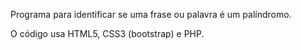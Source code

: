 Programa para identificar se uma frase ou palavra é um palíndromo. 

O código usa HTML5, CSS3 (bootstrap) e PHP.
